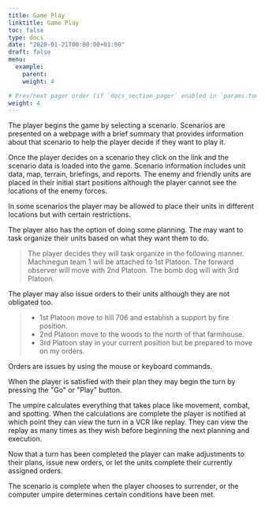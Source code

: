 ```yaml
---
title: Game Play
linktitle: Game Play
toc: false
type: docs
date: "2020-01-21T00:00:00+01:00"
draft: false
menu:
  example:
    parent: 
    weight: 4

# Prev/next pager order (if `docs_section_pager` enabled in `params.toml`)
weight: 4
---
```

The player begins the game by selecting a scenario.  Scenarios are presented on a webpage with a brief summary that provides information about that scenario to help the player decide if they want to play it.

Once the player decides on a scenario they click on the link and the scenario data is loaded into the game.  Scenario information includes unit data, map, terrain, briefings, and reports.  The enemy and friendly units are placed in their initial start positions although the player cannot see the locations of the enemy forces.

In some scenarios the player may be allowed to place their units in different locations but with certain restrictions.

The player also has the option of doing some planning.  The may want to task organize their units based on what they want them to do. 

> The player decides they will task organize in the following manner.  Machinegun team 1 will be attached to 1st Platoon.  The forward observer will move with 2nd Platoon.  The bomb dog will with 3rd Platoon.

The player may also issue orders to their units although they are not obligated too.
> - 1st Platoon move to hill 706 and establish a support by fire position.  
> - 2nd Platoon move to the woods to the north of that farmhouse.  
> - 3rd Platoon stay in your current position but be prepared to move on my orders.  

Orders are issues by using the mouse or keyboard commands.

When the player is satisfied with their plan they may begin the turn by pressing the "Go" or "Play" button.

The umpire calculates everything that takes place like movement, combat, and spotting.  When the calculations are complete the player is notified at which point they can view the turn in a VCR like replay.  They can view the replay as many times as they wish before beginning the next planning and execution.

Now that a turn has been completed the player can make adjustments to their plans, issue new orders, or let the units complete their currently assigned orders.

The scenario is complete when the player chooses to surrender, or the computer umpire determines certain conditions have been met.  

